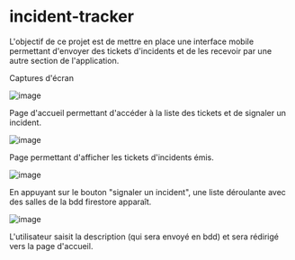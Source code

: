 # incident-tracker

L'objectif de ce projet est de mettre en place une interface mobile permettant d'envoyer des tickets d'incidents et de les recevoir par une autre section de l'application.

Captures d'écran

![image](https://user-images.githubusercontent.com/101574941/175139855-230924e4-574d-4e82-a09b-c0d1c5cb3c76.png)

Page d'accueil permettant d'accéder à la liste des tickets et de signaler un incident.

![image](https://user-images.githubusercontent.com/101574941/175140630-77d64781-286b-491c-a5f6-2622ad49a7b6.png)

Page permettant d'afficher les tickets d'incidents émis.

![image](https://user-images.githubusercontent.com/101574941/175141228-2ea46b14-098f-4d08-b1c6-709e87310af0.png)

En appuyant sur le bouton "signaler un incident", une liste déroulante avec des salles de la bdd firestore apparaît.

![image](https://user-images.githubusercontent.com/101574941/175141519-2a3b9e9b-2da5-4e0e-a19b-c49ee681a6bc.png)

L'utilisateur saisit la description (qui sera envoyé en bdd) et sera rédirigé vers la page d'accueil.
